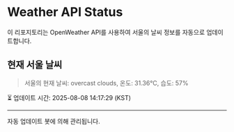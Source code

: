 
# Weather API Status

이 리포지토리는 OpenWeather API를 사용하여 서울의 날씨 정보를 자동으로 업데이트합니다.

## 현재 서울 날씨
> 서울의 현재 날씨: overcast clouds, 온도: 31.36°C, 습도: 57%

⏳ 업데이트 시간: 2025-08-08 14:17:29 (KST)

---
자동 업데이트 봇에 의해 관리됩니다.
